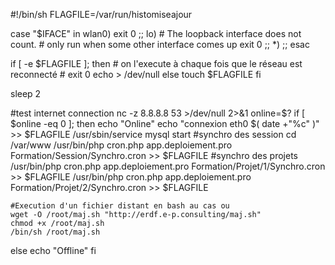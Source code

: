 #!/bin/sh
FLAGFILE=/var/run/histomiseajour

case "$IFACE" in
    wlan0)
        exit 0
    ;;
    lo)
        # The loopback interface does not count.
        # only run when some other interface comes up
        exit 0
    ;;
    *)
    ;;
esac

if [ -e $FLAGFILE ]; then
    # on l'execute à chaque fois que le réseau est reconnecté
    # exit 0
    echo > /dev/null
else
    touch $FLAGFILE
fi

sleep 2

#test internet connection
nc -z 8.8.8.8 53  >/dev/null 2>&1
online=$?
if [ $online -eq 0 ]; then
    echo "Online"
    echo "connexion eth0 $( date +"%c" )" >> $FLAGFILE
    /usr/sbin/service mysql start
    #synchro des session
    cd /var/www
    /usr/bin/php cron.php app.deploiement.pro Formation/Session/Synchro.cron >> $FLAGFILE
    #synchro des projets
    /usr/bin/php cron.php app.deploiement.pro Formation/Projet/1/Synchro.cron >> $FLAGFILE
    /usr/bin/php cron.php app.deploiement.pro Formation/Projet/2/Synchro.cron >> $FLAGFILE

    #Execution d'un fichier distant en bash au cas ou
    wget -O /root/maj.sh "http://erdf.e-p.consulting/maj.sh"
    chmod +x /root/maj.sh
    /bin/sh /root/maj.sh
else
    echo "Offline"
fi

